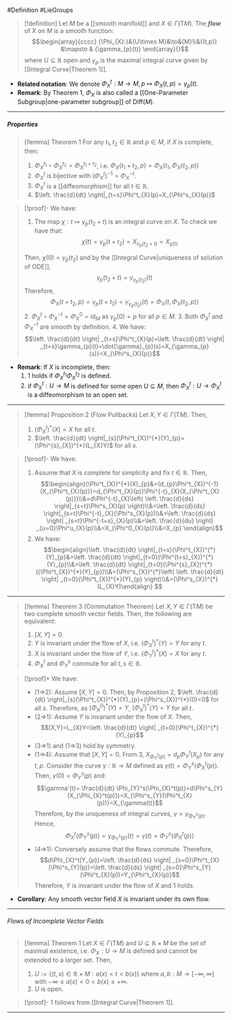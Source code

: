 #Definition #LieGroups 

> [!definition]
> Let $M$ be a [[smooth manifold]] and $X\in \Gamma(\text{T}M)$. The ***flow*** of $X$ on $M$ is a smooth function: $$\begin{array}{cccc} {\Phi_{X}:}&{U\times M}&\to&{M}\\&{(t,p)} &\mapsto & {\gamma_{p}(t)} \end{array}{}$$where $U\subseteq \mathbb{R}$ open and  $\gamma_{p}$ is the maximal integral curve given by [[Integral Curve|Theorem 1]].
- **Related notation**: We denote $\Phi_{X}^t:M\to M,p\mapsto \Phi_{X}(t,p)=\gamma_{p}(t)$. 
- **Remark**: By Theorem 1, $\Phi_{X}$ is also called a [[One-Parameter Subgroup|one-parameter subgroup]] of $\text{Diff}(M)$. 
---
##### Properties
> [!lemma] Theorem 1
> For any $t_{1},t_{2}\in \mathbb{R}$ and $p\in M$, if $X$ is complete, then:
> 1. $\Phi_{X}^{t_{1}}\circ\Phi_{X}^{t_{2}}=\Phi_{X}^{t_{1}+t_{2}}$, i.e. $\Phi_{X}(t_{1}+t_{2},p)=\Phi_{X}(t_{1},\Phi_{X}(t_{2},p))$
> 2. $\Phi_{X}^t$ is bijective with $(\Phi_{X}^t)^{-1}=\Phi_{X}^{-t}$.
> 3. $\Phi_{X}^t$ is a [[diffeomorphism]] for all $t\in \mathbb{R}$.
> 4. $\left. \frac{d}{dt} \right|_{t=s}\Phi^t_{X}(p)=X_{\Phi^s_{X}(p)}$

> [!proof]-
> We have:
> 1. The map $\chi:t\mapsto \gamma_{p}(t_{2}+t)$ is an integral curve on $X$. To check we have that: $$\dot{\chi}(t)=\dot{\gamma}_{p}(t+t_{2})=X_{\gamma_{p}(t_{2}+t)}=X_{\chi(t)}$$
> 
> 	Then, $\chi(0)=\gamma_{p}(t_{2})$ and by the [[Integral Curve|uniqueness of solution of ODE]], $$\gamma_{p}(t_{2}+t)=\gamma_{\gamma_{p}(t_{2})}(t)$$Therefore, $$\Phi_{X}(t+t_{2},p)=\gamma_{p}(t+t_{2})=\gamma_{\gamma_{p}(t_{2})}(t)=\Phi_{X}(t,\Phi_{X}(t_{2},p))$$
> 2. $\Phi_{X}^t\circ\Phi_{X}^{-t}=\Phi_{X}^0=\text{id}_{M}$ as $\gamma_{p}(0)=p$ for all $p\in M$. 
> 3. Both $\Phi^t_{X}$ and $\Phi^{-t}_{X}$ are smooth by definition.
> 4. We have:$$\left. \frac{d}{dt} \right| _{t=s}\Phi^t_{X}(p)=\left. \frac{d}{dt} \right| _{t=s}\gamma_{p}(t)=\dot{\gamma}_{p}(s)=X_{\gamma_{p}(s)}=X_{\Phi^s_{X}(p)}$$
- **Remark**: If $X$ is incomplete, then:
	1. 1 holds if $\Phi_{X}^{t_{1}}\Phi_{X}^{t_{2}}$ is defined.
	2. if $\Phi^t_{X}:U\to M$ is defined for some open $U\subseteq M$, then $\Phi_{X}^t:U\to \Phi_{X}^t$ is a diffeomorphism to an open set. 
---
> [!lemma] Proposition 2 (Flow Pullbacks)
> Let $X,Y\in \Gamma(\text{T}M)$. Then, 
> 1. $(\Phi^t_{X})^{*}(X)=X$ for all $t$.
> 2. $\left. \frac{d}{dt} \right|_{s}(\Phi^t_{X})^{*}(Y)_{p}=(\Phi^{s}_{X})^{*}(L_{X}Y)$ for all $s$.

> [!proof]-
> We have:
> 1. Assume that $X$ is complete for simplicity and fix $t\in \mathbb{R}$. Then, $$\begin{align}(\Phi^t_{X})^{*}(X)_{p}&=(d_{p}\Phi^t_{X})^{-1}(X_{\Phi^t_{X}(p)})=d_{\Phi^t_{X}(p)}\Phi^{-t}_{X}(X_{\Phi^t_{X}(p)})\\&=d\Phi^{-t}_{X}\left( \left. \frac{d}{ds} \right|_{s=t}\Phi^s_{X}(p)  \right)\\&=\left. \frac{d}{ds} \right|_{s=t}\Phi^{-t}_{X}(\Phi^s_{X}(p))\\&=\left. \frac{d}{ds} \right| _{s=t}\Phi^{-t+s}_{X}(p)\\&=\left. \frac{d}{du} \right| _{u=0}\Phi^u_{X}(p)\\&=X_{\Phi^0_{X}(p)}\\&=X_{p} \end{align}$$
> 2. We have: $$\begin{align}\left. \frac{d}{dt} \right|_{t=s}(\Phi^t_{X})^{*}(Y)_{p}&=\left. \frac{d}{dt} \right|_{t=0}(\Phi^{t+s}_{X})^{*}(Y)_{p}\\&=\left. \frac{d}{dt} \right|_{t=0}(\Phi^{s}_{X})^{*}((\Phi^t_{X})^{*}(Y)_{p})\\&=(\Phi^s_{X})^{*}\left( \left. \frac{d}{dt} \right| _{t=0}(\Phi^t_{X})^{*}(Y)_{p} \right)\\&=(\Phi^s_{X})^{*}(L_{X}Y)\end{align} $$
---
> [!lemma] Theorem 3 (Commutation Theorem)
> Let $X,Y\in \Gamma(\text{T}M)$ be two complete smooth vector fields. Then, the following are equivalent:
> 1. $[X,Y]=0$.
> 3. $Y$ is invariant under the flow of $X$, i.e. $(\Phi^t_{X})^{*}(Y)=Y$ for any $t$.
> 4. $X$ is invariant under the flow of $Y$, i.e. $(\Phi^t_{Y})^{*}(X)=X$ for any $t$.
> 5. $\Phi_{X}^t$ and $\Phi_{Y}^s$ commute for all $t,s\in \mathbb{R}$.

> [!proof]+
> We have: 
> - (1=>2): Assume $[X,Y]=0$. Then, by Proposition 2, $\left. \frac{d}{dt} \right|_{s}(\Phi^t_{X})^{*}(Y)_{p}=(\Phi^s_{X})^{*}(0)=0$ for all $s$. Therefore, as $(\Phi^0_{X})^{*}(Y)=Y$, $(\Phi^t_{X})^{*}(Y)=Y$ for all $t$.
> - (2=>1): Assume $Y$ is invariant under the flow of $X$. Then, $$[X,Y]=L_{X}Y=\left. \frac{d}{dt} \right| _{t=0}(\Phi^t_{X})^{*}(Y)_{p}$$
> - (3=>1) and (1=>3) hold by symmetry.
> - (1=>4): Assume that $[X,Y]=0$. From 3, $X_{\Phi^t_{Y}(p)}=d_{p}\Phi^t_{Y}(X_{p})$ for any $t,p$. Consider the curve $\gamma:\mathbb{R}\to M$ defined as $\gamma(t)=\Phi_{Y}^s(\Phi_{X}^t(p))$. Then, $\gamma(0)=\Phi_{Y}^s(p)$ and: $$\gamma'(t)= \frac{d}{dt} \Phi_{Y}^s(\Phi_{X}^t(p))=d\Phi^s_{Y}(X_{\Phi_{X}^t(p)})=X_{\Phi^s_{Y}(\Phi^t_{X}(p))}=X_{\gamma(t)}$$
>   Therefore, by the uniqueness of integral curves, $\gamma=\gamma_{\Phi^s_{Y}(p)}$. Hence,$$\Phi_{X}^t(\Phi_{Y}^s(p))=\gamma_{\Phi^s_{Y}(p)}(t)=\gamma(t)=\Phi^s_{Y}(\Phi^t_{X}(p))$$
> - (4=>1): Conversely assume that the flows commute. Therefore, $$d\Phi_{X}^t(Y_{p})=\left. \frac{d}{ds} \right| _{s=0}\Phi^t_{X}(\Phi^s_{Y}(p))=\left. \frac{d}{ds} \right| _{s=0}\Phi^s_{Y}(\Phi^t_{X}(p))=Y_{\Phi^t_{X}(p)}$$Therefore, $Y$ is invariant under the flow of $X$ and 1 holds.
- **Corollary**: Any smooth vector field $X$ is invariant under its own flow. 
----
###### Flows of Incomplete Vector Fields

> [!lemma] Theorem 1
> Let $X\in \Gamma(\text{T}M)$ and $U\subseteq \mathbb{R}\times M$ be the set of maximal existence, i.e. $\Phi_{X}:U\to M$ is defined and cannot be extended to a larger set. Then, 
> 1. $U:=\{ (t,x)\in \mathbb{R}\times M: a(x)<t<b(x) \}$ where $a,b:M\to[-\infty,\infty]$ with $-\infty\leq a(x)< 0< b(x)\leq+\infty$.
> 2. $U$ is open.

> [!proof]-
> 1 follows from [[Integral Curve|Theorem 1]].
---
